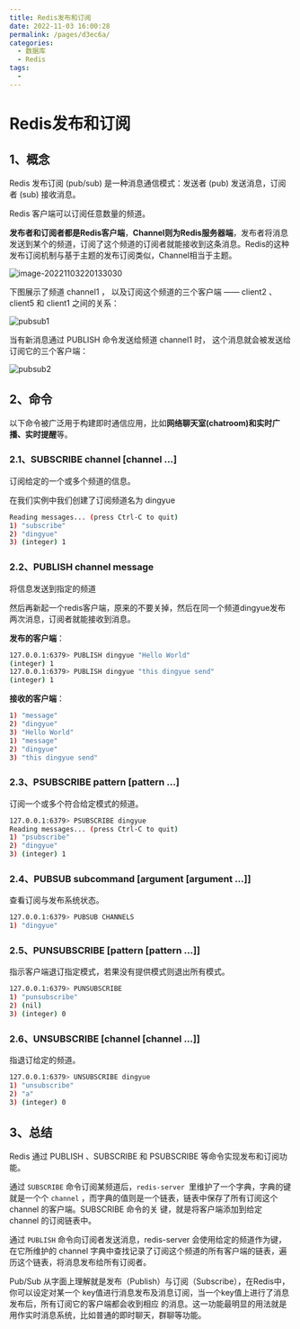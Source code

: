 ```yaml
---
title: Redis发布和订阅
date: 2022-11-03 16:00:28
permalink: /pages/d3ec6a/
categories: 
  - 数据库
  - Redis
tags: 
  - 
---
```




# Redis发布和订阅

## 1、概念

Redis 发布订阅 (pub/sub) 是一种消息通信模式：发送者 (pub) 发送消息，订阅者 (sub) 接收消息。

Redis 客户端可以订阅任意数量的频道。

**发布者和订阅者都是Redis客户端**，**Channel则为Redis服务器端**，发布者将消息发送到某个的频道，订阅了这个频道的订阅者就能接收到这条消息。Redis的这种发布订阅机制与基于主题的发布订阅类似，Channel相当于主题。

![image-20221103220133030](https://pic.zhaotu.me/2023/03/02/imagefc6eb52cb253cec6.png)



下图展示了频道 channel1 ， 以及订阅这个频道的三个客户端 —— client2 、 client5 和 client1 之间的关系：

![pubsub1](https://pic.zhaotu.me/2023/03/02/image871e911b54760b83.png)

当有新消息通过 PUBLISH 命令发送给频道 channel1 时， 这个消息就会被发送给订阅它的三个客户端：

![pubsub2](https://pic.zhaotu.me/2023/03/02/image3ff3cfead51fdc9c.png)

## 2、命令

以下命令被广泛用于构建即时通信应用，比如**网络聊天室(chatroom)和实时广播、实时提醒**等。

### 2.1、SUBSCRIBE channel [channel ...\]

订阅给定的一个或多个频道的信息。

在我们实例中我们创建了订阅频道名为 dingyue

```bash
Reading messages... (press Ctrl-C to quit)
1) "subscribe"
2) "dingyue"
3) (integer) 1
```

### 2.2、PUBLISH channel message

将信息发送到指定的频道

然后再新起一个redis客户端，原来的不要关掉，然后在同一个频道dingyue发布两次消息，订阅者就能接收到消息。

**发布的客户端**：

```bash
127.0.0.1:6379> PUBLISH dingyue "Hello World"
(integer) 1
127.0.0.1:6379> PUBLISH dingyue "this dingyue send"
(integer) 1

```

**接收的客户端**：

```bash
1) "message"
2) "dingyue"
3) "Hello World"
1) "message"
2) "dingyue"
3) "this dingyue send"
```



### 2.3、PSUBSCRIBE pattern [pattern ...\]

订阅一个或多个符合给定模式的频道。

```bash
127.0.0.1:6379> PSUBSCRIBE dingyue
Reading messages... (press Ctrl-C to quit)
1) "psubscribe"
2) "dingyue"
3) (integer) 1

```

### 2.4、PUBSUB subcommand [argument [argument ...\]]

查看订阅与发布系统状态。

```bash
127.0.0.1:6379> PUBSUB CHANNELS
1) "dingyue"
```

### 2.5、PUNSUBSCRIBE [pattern [pattern ...\]]

指示客户端退订指定模式，若果没有提供模式则退出所有模式。

```bash
127.0.0.1:6379> PUNSUBSCRIBE
1) "punsubscribe"
2) (nil)
3) (integer) 0

```

### 2.6、UNSUBSCRIBE [channel [channel ...\]]

指退订给定的频道。

```bash
127.0.0.1:6379> UNSUBSCRIBE dingyue
1) "unsubscribe"
2) "a"
3) (integer) 0
```

## 3、总结

Redis 通过 PUBLISH 、SUBSCRIBE 和 PSUBSCRIBE 等命令实现发布和订阅功能。

通过 `SUBSCRIBE` 命令订阅某频道后，`redis-server `里维护了一个字典，字典的键就是一个个 `channel` ，而字典的值则是一个链表，链表中保存了所有订阅这个 channel 的客户端。SUBSCRIBE 命令的关 键，就是将客户端添加到给定 channel 的订阅链表中。

通过 `PUBLISH` 命令向订阅者发送消息，redis-server 会使用给定的频道作为键，在它所维护的 channel 字典中查找记录了订阅这个频道的所有客户端的链表，遍历这个链表，将消息发布给所有订阅者。

Pub/Sub 从字面上理解就是发布（Publish）与订阅（Subscribe），在Redis中，你可以设定对某一个 key值进行消息发布及消息订阅，当一个key值上进行了消息发布后，所有订阅它的客户端都会收到相应 的消息。这一功能最明显的用法就是用作实时消息系统，比如普通的即时聊天，群聊等功能。
